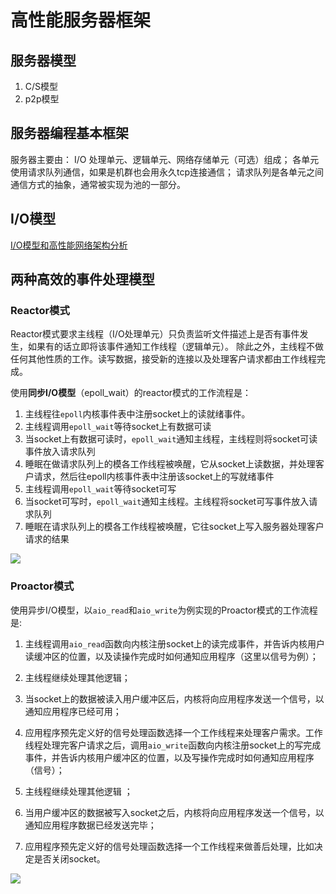 # 高性能服务器框架

## 服务器模型

1. C/S模型 
2. p2p模型

## 服务器编程基本框架

服务器主要由：
I/O 处理单元、逻辑单元、网络存储单元（可选）组成；
各单元使用请求队列通信，如果是机群也会用永久tcp连接通信；
请求队列是各单元之间通信方式的抽象，通常被实现为池的一部分。

## I/O模型

[I/O模型和高性能网络架构分析](https://www.cnblogs.com/S1mpleBug/p/16711860.html)


## 两种高效的事件处理模型

### Reactor模式

Reactor模式要求主线程（I/O处理单元）只负责监听文件描述上是否有事件发生，如果有的话立即将该事件通知工作线程（逻辑单元）。
除此之外，主线程不做任何其他性质的工作。读写数据，接受新的连接以及处理客户请求都由工作线程完成。

使用**同步I/O模型**（epoll_wait）的reactor模式的工作流程是：
1) 主线程往`epoll`内核事件表中注册socket上的读就绪事件。
2) 主线程调用`epoll_wait`等待socket上有数据可读
3) 当socket上有数据可读时，`epoll_wait`通知主线程，主线程则将socket可读事件放入请求队列
4) 睡眠在做请求队列上的模各工作线程被唤醒，它从socket上读数据，并处理客户请求，然后往epoll内核事件表中注册该socket上的写就绪事件
5) 主线程调用`epoll_wait`等待socket可写
6) 当socket可写时，`epoll_wait`通知主线程。主线程将socket可写事件放入请求队列
7) 睡眠在请求队列上的模各工作线程被唤醒，它往socket上写入服务器处理客户请求的结果

![](https://pegasuswang.readthedocs.io/zh/latest/unix_linux/Linux高性能服务器编程/reactor.png)


### Proactor模式

使用异步I/O模型，以`aio_read`和`aio_write`为例实现的Proactor模式的工作流程是:

1) 主线程调用`aio_read`函数向内核注册socket上的读完成事件，并告诉内核用户读缓冲区的位置，以及读操作完成时如何通知应用程序（这里以信号为例）；

2) 主线程继续处理其他逻辑；

3) 当socket上的数据被读入用户缓冲区后，内核将向应用程序发送一个信号，以通知应用程序已经可用；

4) 应用程序预先定义好的信号处理函数选择一个工作线程来处理客户需求。工作线程处理完客户请求之后，调用`aio_write`函数向内核注册socket上的写完成事件，并告诉内核用户缓冲区的位置，以及写操作完成时如何通知应用程序（信号）；

5) 主线程继续处理其他逻辑 ；

6) 当用户缓冲区的数据被写入socket之后，内核将向应用程序发送一个信号，以通知应用程序数据已经发送完毕；

7) 应用程序预先定义好的信号处理函数选择一个工作线程来做善后处理，比如决定是否关闭socket。

![](https://pegasuswang.readthedocs.io/zh/latest/unix_linux/Linux高性能服务器编程/proactor.png)
